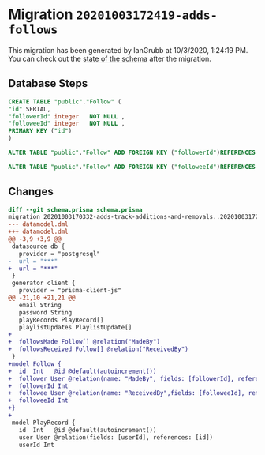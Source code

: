 # Migration `20201003172419-adds-follows`

This migration has been generated by IanGrubb at 10/3/2020, 1:24:19 PM.
You can check out the [state of the schema](./schema.prisma) after the migration.

## Database Steps

```sql
CREATE TABLE "public"."Follow" (
"id" SERIAL,
"followerId" integer   NOT NULL ,
"followeeId" integer   NOT NULL ,
PRIMARY KEY ("id")
)

ALTER TABLE "public"."Follow" ADD FOREIGN KEY ("followerId")REFERENCES "public"."User"("id") ON DELETE CASCADE ON UPDATE CASCADE

ALTER TABLE "public"."Follow" ADD FOREIGN KEY ("followeeId")REFERENCES "public"."User"("id") ON DELETE CASCADE ON UPDATE CASCADE
```

## Changes

```diff
diff --git schema.prisma schema.prisma
migration 20201003170332-adds-track-additions-and-removals..20201003172419-adds-follows
--- datamodel.dml
+++ datamodel.dml
@@ -3,9 +3,9 @@
 datasource db {
   provider = "postgresql"
-  url = "***"
+  url = "***"
 }
 generator client {
   provider = "prisma-client-js"
@@ -21,10 +21,21 @@
   email String
   password String
   playRecords PlayRecord[]
   playlistUpdates PlaylistUpdate[]
+
+  followsMade Follow[] @relation("MadeBy")
+  followsReceived Follow[] @relation("ReceivedBy")
 }
+model Follow {
+  id  Int   @id @default(autoincrement())
+  follower User @relation(name: "MadeBy", fields: [followerId], references: [id])
+  followerId Int
+  followee User @relation(name: "ReceivedBy",fields: [followeeId], references: [id])
+  followeeId Int
+}
+
 model PlayRecord {
   id  Int   @id @default(autoincrement())
   user User @relation(fields: [userId], references: [id])
   userId Int
```


